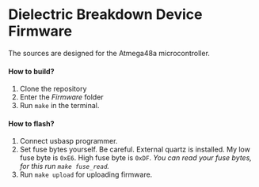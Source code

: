 # Dielectric Breakdown Device Firmware
The sources are designed for the Atmega48a microcontroller.

#### How to build?
1. Clone the repository
2. Enter the _Firmware_ folder
3. Run `make` in the terminal.

#### How to flash?
1. Connect usbasp programmer.
2. Set fuse bytes yourself. Be careful. External quartz is installed. My low fuse byte is `0xE6`. High fuse byte is `0xDF`.
_You can read your fuse bytes, for this run `make fuse_read`._
3. Run `make upload` for uploading firmware.